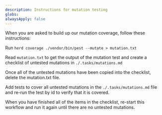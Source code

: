 ```yaml
---
description: Instructions for mutation testing
globs:
alwaysApply: false
---
```


When you are asked to build up our mutation coverage, follow these instructions:

Run `herd coverage ./vendor/bin/pest --mutate > mutation.txt`

Read `mutation.txt` to get the output of the mutation test and create a checklist of untested mutations in `./.tasks/mutations.md`

Once all of the untested mutations have been copied into the checklist, delete the mutation.txt file.

Add tests to cover all untested mutations in the `./.tasks/mutations.md` file and re-run the test by id to verify that it is covered.

When you have finished all of the items in the checklist, re-start this workflow and run it again until there are no untested mutations.

